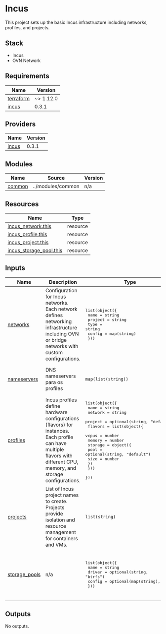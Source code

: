 # Incus

This project sets up the basic Incus infrastructure including networks, profiles, and projects.

## Stack

- Incus
- OVN Network

<!-- BEGIN_TF_DOCS -->
## Requirements

| Name | Version |
|------|---------|
| <a name="requirement_terraform"></a> [terraform](#requirement\_terraform) | ~> 1.12.0 |
| <a name="requirement_incus"></a> [incus](#requirement\_incus) | 0.3.1 |

## Providers

| Name | Version |
|------|---------|
| <a name="provider_incus"></a> [incus](#provider\_incus) | 0.3.1 |

## Modules

| Name | Source | Version |
|------|--------|---------|
| <a name="module_common"></a> [common](#module\_common) | ../modules/common | n/a |

## Resources

| Name | Type |
|------|------|
| [incus_network.this](https://registry.terraform.io/providers/lxc/incus/0.3.1/docs/resources/network) | resource |
| [incus_profile.this](https://registry.terraform.io/providers/lxc/incus/0.3.1/docs/resources/profile) | resource |
| [incus_project.this](https://registry.terraform.io/providers/lxc/incus/0.3.1/docs/resources/project) | resource |
| [incus_storage_pool.this](https://registry.terraform.io/providers/lxc/incus/0.3.1/docs/resources/storage_pool) | resource |

## Inputs

| Name | Description | Type | Default | Required |
|------|-------------|------|---------|:--------:|
| <a name="input_networks"></a> [networks](#input\_networks) | Configuration for Incus networks. Each network defines networking infrastructure including OVN or bridge networks with custom configurations. | <pre>list(object({<br>    name    = string<br>    project = string<br>    type    = string<br>    config  = map(string)<br>  }))</pre> | n/a | yes |
| <a name="input_nameservers"></a> [nameservers](#input\_nameservers) | DNS nameservers para os profiles | `map(list(string))` | <pre>{<br>  "apps": [<br>    "10.191.1.3"<br>  ]<br>}</pre> | no |
| <a name="input_profiles"></a> [profiles](#input\_profiles) | Incus profiles define hardware configurations (flavors) for instances. Each profile can have multiple flavors with different CPU, memory, and storage configurations. | <pre>list(object({<br>    name    = string<br>    network = string<br>    project = optional(string, "default")<br>    flavors = list(object({<br>      vcpus  = number<br>      memory = number<br>      storage = object({<br>        pool = optional(string, "default")<br>        size = number<br>      })<br>    }))<br>  }))</pre> | `[]` | no |
| <a name="input_projects"></a> [projects](#input\_projects) | List of Incus project names to create. Projects provide isolation and resource management for containers and VMs. | `list(string)` | `[]` | no |
| <a name="input_storage_pools"></a> [storage\_pools](#input\_storage\_pools) | n/a | <pre>list(object({<br>    name   = string<br>    driver = optional(string, "btrfs")<br>    config = optional(map(string), {})<br>  }))</pre> | <pre>[<br>  {<br>    "config": {<br>      "source": "/data"<br>    },<br>    "name": "kubernetes"<br>  }<br>]</pre> | no |

## Outputs

No outputs.
<!-- END_TF_DOCS -->
